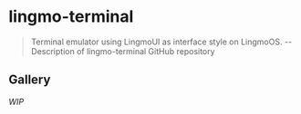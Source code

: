 # lingmo-terminal
>
> Terminal emulator using LingmoUI as interface style on LingmoOS. --Description of lingmo-terminal GitHub repository
>
## Gallery

*WIP*
